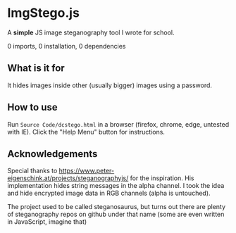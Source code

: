 # ImgStego.js
A **simple** JS image steganography tool I wrote for school.

0 imports, 0 installation, 0 dependencies

## What is it for
It hides images inside other (usually bigger) images using a password.

## How to use
Run `Source Code/dcstego.html` in a browser (firefox, chrome, edge, untested with IE).
Click the "Help Menu" button for instructions.

## Acknowledgements
Special thanks to https://www.peter-eigenschink.at/projects/steganographyjs/ for the inspiration. His implementation hides string messages in the alpha channel. I took the idea and hide encrypted image data in RGB channels (alpha is untouched).

The project used to be called steganosaurus, but turns out there are plenty of steganography repos on github under that name (some are even written in JavaScript, imagine that)
